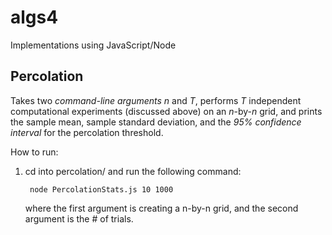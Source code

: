 # algs4
Implementations using JavaScript/Node
## Percolation
Takes two _command-line arguments_  _n_ and _T_, performs _T_ independent computational experiments (discussed above) on an _n_-by-_n_ grid, and prints the sample mean, sample standard deviation, and the _95% confidence interval_ for the percolation threshold.

How to run:

1. cd into percolation/ and run the following command:

        node PercolationStats.js 10 1000
    where the first argument is creating a n-by-n grid, and the second argument is the # of trials.
